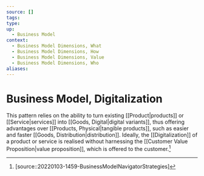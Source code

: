 ```yaml
---
source: []
tags: 
type:
up:
  - Business Model
context:
  - Business Model Dimensions, What
  - Business Model Dimensions, How
  - Business Model Dimensions, Value
  - Business Model Dimensions, Who
aliases:
---
```


# Business Model, Digitalization

This pattern relies on the ability to turn existing [[Product|products]] or [[Service|services]] into [[Goods, Digital|digital variants]], thus offering advantages over [[Products, Physical|tangible products]], such as easier and faster [[Goods, Distribution|distribution]]. Ideally, the [[Digitalization]] of a product or service is realised without harnessing the [[Customer Value Proposition|value proposition]], which is offered to the customer.[^1]

[^1]: [source::20220103-1459-BusinessModelNavigatorStrategies]
